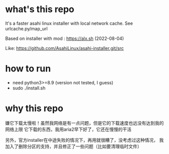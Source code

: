 # what's this  repo

It's a faster asahi linux installer with local network cache.
See urlcache.py/map\_url

Based on installer with mod : https://alx.sh (2022-08-04)

Like: https://github.com/AsahiLinux/asahi-installer.git/src


# how to run
* need python3>=8.9 (version not tested, I guess)
* sudo ./install.sh


# why this repo
嫌它下载太慢啦！虽然我网络是有一点问题，但是它的下载速度也远没有达到我的网络上限
它下载的东西，我用aria2早下好了，它还在慢慢的干活

另外，官方installer在中途失败的情况下，再用就很糟了，没考虑过这种情况，
我加入了删除分区的支持，并且修正了一些问题（比如要清理临时文件）
